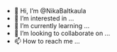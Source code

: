- 👋 Hi, I’m @NikaBaltkaula
- 👀 I’m interested in ...
- 🌱 I’m currently learning ...
- 💞️ I’m looking to collaborate on ...
- 📫 How to reach me ...

<!---
NikaBaltkaula/NikaBaltkaula is a ✨ special ✨ repository because its `README.md` (this file) appears on your GitHub profile.
You can click the Preview link to take a look at your changes.
--->
